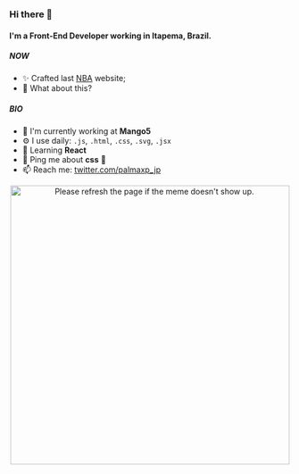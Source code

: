 ### Hi there 👋

#### I'm a Front-End Developer working in Itapema, Brazil.

##### NOW

- ✨ Crafted last [NBA](https://palmaxp.github.io/projects/sites/nba) website;
- 🍑 What about this?

##### BIO

- 🏢 I'm currently working at **Mango5**
- ⚙️ I use daily: `.js`, `.html`, `.css`, `.svg`, `.jsx`
- 🌱 Learning **React**
- 💬 Ping me about **css** 🤯
- 📫 Reach me: [twitter.com/palmaxp_jp](https://twitter.com/palmaxp_jp)


<div align="center">
 <img src='https://random-memer.herokuapp.com/' width="500" title="Meme" alt="Please refresh the page if the meme doesn't show up." display="block" margin="0 auto">
</div>
